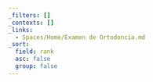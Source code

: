 ```yaml
---
_filters: []
_contexts: []
_links:
  - Spaces/Home/Examen de Ortodoncia.md
_sort:
  field: rank
  asc: false
  group: false
---
```

